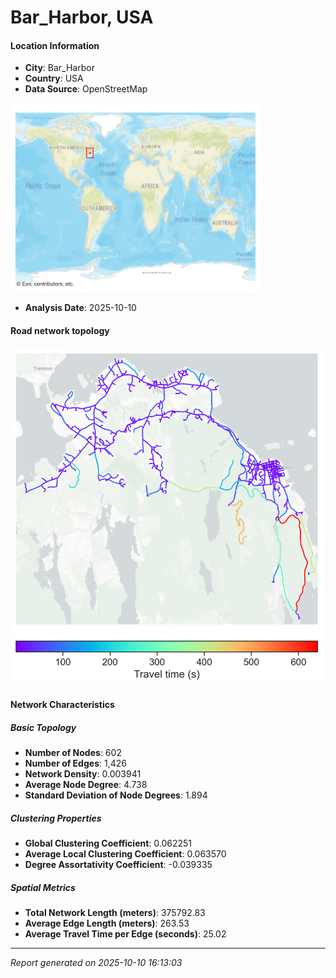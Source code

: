 # Bar_Harbor, USA

#### Location Information

- **City**: Bar_Harbor
- **Country**: USA
- **Data Source**: OpenStreetMap
<img src="Bar_Harbor_location.png" alt="Bar_Harbor Location Map" width="400" />

- **Analysis Date**: 2025-10-10

#### Road network topology

<img src="Bar_Harbor_network_map.png" alt="Bar_Harbor Road Network Map" width="500"/>

#### Network Characteristics

##### Basic Topology

- **Number of Nodes**: 602
- **Number of Edges**: 1,426
- **Network Density**: 0.003941
- **Average Node Degree**: 4.738
- **Standard Deviation of Node Degrees**: 1.894

##### Clustering Properties

- **Global Clustering Coefficient**: 0.062251
- **Average Local Clustering Coefficient**: 0.063570
- **Degree Assortativity Coefficient**: -0.039335

##### Spatial Metrics

- **Total Network Length (meters)**: 375792.83
- **Average Edge Length (meters)**: 263.53
- **Average Travel Time per Edge (seconds)**: 25.02

---
*Report generated on 2025-10-10 16:13:03*
